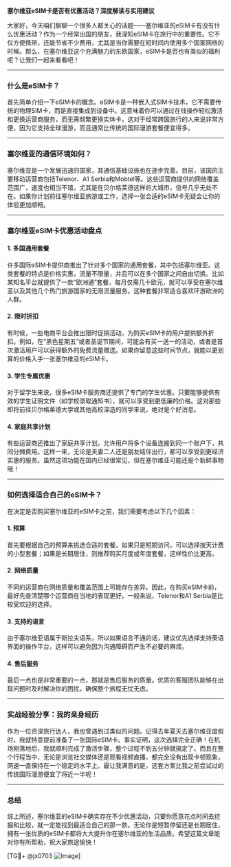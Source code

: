 **塞尔维亚eSIM卡是否有优惠活动？深度解读与实用建议**

大家好，今天咱们聊聊一个很多人都关心的话题——塞尔维亚的eSIM卡有没有什么优惠活动？作为一个经常出国的朋友，我深知eSIM卡在旅行中的重要性。它不仅方便携带，还能节省不少费用，尤其是当你需要在短时间内使用多个国家网络的时候。那么，在塞尔维亚这个充满魅力的东欧国家，eSIM卡是否也有类似的福利呢？让我们一起来看看吧！

---

### 什么是eSIM卡？

首先简单介绍一下eSIM卡的概念。eSIM卡是一种嵌入式SIM卡技术，它不需要传统的物理SIM卡，而是直接集成到设备中。这意味着你可以通过在线操作轻松激活和更换运营商服务，而无需频繁更换实体卡。这对于经常跨国旅行的人来说非常方便，因为它支持全球漫游，而且通常比传统的国际漫游套餐便宜得多。

---

### 塞尔维亚的通信环境如何？

塞尔维亚是一个发展迅速的国家，其通信基础设施也在逐步完善。目前，该国的主要移动运营商包括Telenor、A1 Serbia和Mobtel等。这些运营商提供的网络覆盖范围广，速度也相当不错，尤其是在贝尔格莱德这样的大城市，信号几乎无处不在。如果你计划前往塞尔维亚旅游或工作，选择一张合适的eSIM卡无疑会让你的体验更加顺畅。

---

### 塞尔维亚eSIM卡优惠活动盘点

#### 1. **多国通用套餐**
许多国际eSIM卡提供商推出了针对多个国家的通用套餐，其中包括塞尔维亚。这类套餐的特点是价格实惠，流量不限量，并且可以在多个国家之间自由切换。比如某知名平台就提供了一款“欧洲通”套餐，每月仅需几十欧元，就可以享受在塞尔维亚以及其他几个热门旅游国家的无限流量服务。这种套餐非常适合喜欢环游欧洲的人群。

#### 2. **限时折扣**
有时候，一些电商平台会推出限时促销活动，为购买eSIM卡的用户提供额外折扣。例如，在“黑色星期五”或者圣诞节期间，可能会有买一送一的活动，或者是首次激活用户可以获得额外的免费流量赠送。如果你留意这些时间节点，就能以更划算的价格入手一张塞尔维亚的eSIM卡。

#### 3. **学生专属优惠**
对于留学生来说，很多eSIM卡服务商还提供了专门的学生优惠。只要能够提供有效的学生证明文件（如学校录取通知书），就可以享受到更低廉的价格。这对那些即将前往贝尔格莱德大学或其他高校深造的同学来说，绝对是个好消息。

#### 4. **家庭共享计划**
有些运营商还推出了家庭共享计划，允许用户将多个设备连接到同一个账户下，共同分摊费用。这样一来，无论是夫妻二人还是朋友结伴出行，都可以享受到更经济实惠的服务。虽然这项功能在国内已经很常见，但在塞尔维亚可能还是个新鲜事物哦！

---

### 如何选择适合自己的eSIM卡？

在决定是否购买塞尔维亚的eSIM卡之前，我们需要考虑以下几个因素：

#### 1. **预算**
首先要根据自己的预算来挑选合适的套餐。如果只是短期访问，可以选择按天计费的小型套餐；如果是长期居住，则推荐购买月度或年度套餐，这样性价比更高。

#### 2. **网络质量**
不同的运营商在网络质量和覆盖范围上可能存在差异。因此，在购买eSIM卡前，最好先查清楚哪个运营商在当地的表现更好。一般来说，Telenor和A1 Serbia是比较受欢迎的选择。

#### 3. **支持的语言**
由于塞尔维亚语属于斯拉夫语系，所以如果语言不通的话，建议优先选择支持英语界面的操作平台，这样可以避免因为沟通障碍而产生不必要的麻烦。

#### 4. **售后服务**
最后一点也是非常重要的一点，那就是售后服务的质量。优质的客服团队能够在出现问题时及时解决你的困扰，确保整个旅程无忧无虑。

---

### 实战经验分享：我的亲身经历

作为一位资深旅行达人，我也曾遇到过类似的问题。记得去年夏天去塞尔维亚度假时，我就特意提前准备了一张国际eSIM卡。事实证明，这次选择完全正确！在机场刚落地后，我就顺利完成了激活步骤，整个过程不到五分钟就搞定了。而且在整个行程当中，无论是浏览社交媒体还是观看视频直播，都完全没有出现卡顿现象，网速一直保持在一个稳定的水平上。最让我满意的是，这套方案比我之前尝试过的传统国际漫游便宜了将近一半呢！

---

### 总结

综上所述，塞尔维亚的eSIM卡确实存在不少优惠活动，只要你愿意花点时间去挖掘和比较，就一定能找到最适合自己的那一款。无论你是短暂停留还是长期居住，拥有一张优质的eSIM卡都将大大提升你在塞尔维亚的生活品质。希望这篇文章能对你有所帮助，祝大家旅途愉快！

[TG💪+ @jx0703 ![Image](https://github.com/user-attachments/assets/dbca1d08-cadb-493c-b0ec-ad6f7a83f270)]